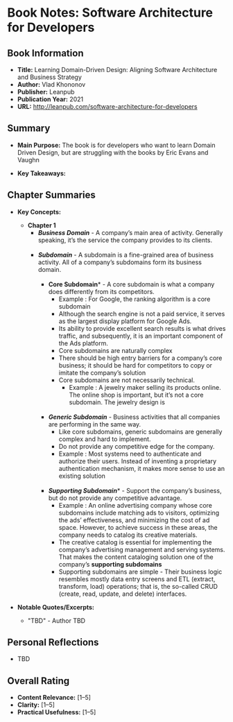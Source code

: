 # Book Notes: Software Architecture for Developers

## Book Information
- **Title:** Learning Domain-Driven Design: Aligning Software Architecture and Business Strategy
- **Author:** Vlad Khononov
- **Publisher:** Leanpub
- **Publication Year:** 2021
- **URL:** http://leanpub.com/software-architecture-for-developers

## Summary
- **Main Purpose:**  The book is for developers who want to learn Domain Driven Design, but are struggling with the books by Eric Evans and Vaughn 

- **Key Takeaways:**  

## Chapter Summaries

- **Key Concepts:**  
	- **Chapter 1**<br>
      - ***Business Domain*** - A company’s main area of activity. Generally speaking, it’s the service the company provides to its clients.<br><br>
      - ***Subdomain*** -  A subdomain is a fine-grained area of business activity. All of a company’s subdomains form its business domain. <br><br>
        - **Core Subdomain*** - A core subdomain is what a company does differently from its competitors.
          - Example : For Google, the ranking algorithm is a core subdomain 
          - Although the search engine is not a paid service, it serves as the largest display platform for Google Ads.
          - Its ability to provide excellent search results is what drives traffic, and subsequently, it is an important component of the Ads platform.
          - Core subdomains are naturally complex
          - There should be high entry barriers for a company’s core business; it should be hard for competitors to copy or imitate the company’s solution
          - Core subdomains are not necessarily technical.
            - Example : A jewelry maker selling its products online. The online shop is important, but it’s not a core subdomain. The jewelry design is<br><br>
        - ***Generic Subdomain*** - Business activities that all companies are performing in the same way. 
          - Like core subdomains, generic subdomains are generally complex and hard to implement.
          - Do not provide any competitive edge for the company.
          - Example : Most systems need to authenticate and authorize their users. Instead of inventing a proprietary authentication mechanism, it makes more sense to use an existing solution<br><br>
        - ***Supporting Subdomain**** - Support the company’s business, but  do not provide any competitive advantage.
          - Example : An online advertising company whose core subdomains include matching ads to visitors, optimizing the ads’ effectiveness, and minimizing the cost of ad space. However, to achieve success in these areas, the company needs to catalog its creative materials.
          - The creative catalog is essential for implementing the company’s advertising management and serving systems. That makes the content cataloging solution one of the company’s **supporting subdomains**
          - Supporting subdomains are simple
                - Their business logic resembles mostly data entry screens and ETL (extract, transform, load) operations; that is, the so-called CRUD (create, read, update, and delete) interfaces.
   
	
- **Notable Quotes/Excerpts:**  

	- "TBD" - Author TBD
		
 

## Personal Reflections
- TBD


## Overall Rating
- **Content Relevance:** [1–5]  
- **Clarity:** [1–5]  
- **Practical Usefulness:** [1–5]  